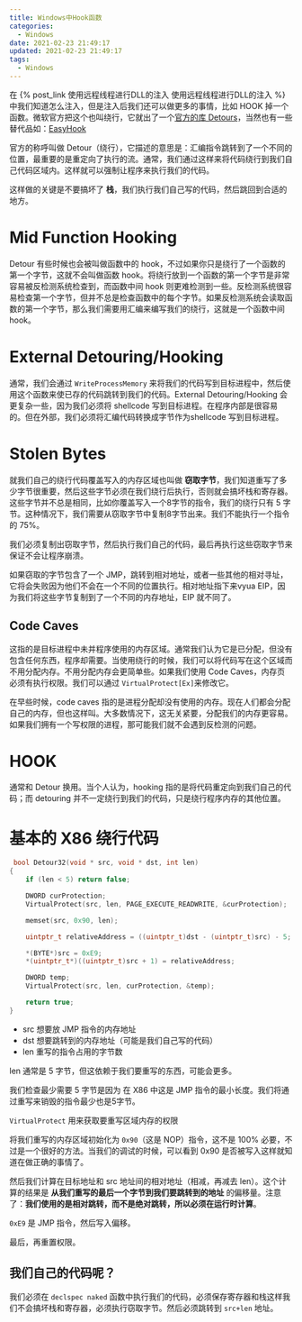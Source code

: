 ```yaml
---
title: Windows中Hook函数
categories:
  - Windows
date: 2021-02-23 21:49:17
updated: 2021-02-23 21:49:17
tags: 
  - Windows
---
```


在 {% post_link 使用远程线程进行DLL的注入 使用远程线程进行DLL的注入 %} 中我们知道怎么注入，但是注入后我们还可以做更多的事情，比如 HOOK 掉一个函数。微软官方把这个也叫绕行，它就出了一个[官方的库 Detours](https://github.com/Microsoft/Detours)，当然也有一些替代品如：[EasyHook](https://easyhook.github.io)

<!--more-->

官方的称呼叫做 Detour（绕行），它描述的意思是：汇编指令跳转到了一个不同的位置，最重要的是重定向了执行的流。通常，我们通过这样来将代码绕行到我们自己代码区域内。这样就可以强制让程序来执行我们的代码。

这样做的关键是不要搞坏了 **栈**，我们执行我们自己写的代码，然后跳回到合适的地方。



# Mid Function Hooking

Detour 有些时候也会被叫做函数中的 hook，不过如果你只是绕行了一个函数的第一个字节，这就不会叫做函数  hook。将绕行放到一个函数的第一个字节是非常容易被反检测系统检查到，而函数中间 hook 则更难检测到一些。反检测系统很容易检查第一个字节，但并不总是检查函数中的每个字节。如果反检测系统会读取函数的第一个字节，那么我们需要用汇编来编写我们的绕行，这就是一个函数中间 hook。



# External Detouring/Hooking

通常，我们会通过 `WriteProcessMemory` 来将我们的代码写到目标进程中，然后使用这个函数来使已存的代码跳转到我们的代码。External Detouring/Hooking 会更复杂一些，因为我们必须将 shellcode 写到目标进程。在程序内部是很容易的。但在外部，我们必须将汇编代码转换成字节作为shellcode 写到目标进程。

# Stolen Bytes

就我们自己的绕行代码覆盖写入的内存区域也叫做 **窃取字节**，我们知道重写了多少字节很重要，然后这些字节必须在我们绕行后执行，否则就会搞坏栈和寄存器。这些字节并不总是相同，比如你覆盖写入一个8字节的指令，我们的绕行只有 5 字节。这种情况下，我们需要从窃取字节中复制8字节出来。我们不能执行一个指令的 75%。

我们必须复制出窃取字节，然后执行我们自己的代码，最后再执行这些窃取字节来保证不会让程序崩溃。

如果窃取的字节包含了一个 JMP，跳转到相对地址，或者一些其他的相对寻址，它将会失败因为他们不会在一个不同的位置执行。相对地址指下来vyua EIP，因为我们将这些字节复制到了一个不同的内存地址，EIP 就不同了。

## Code Caves

这指的是目标进程中未并程序使用的内存区域。通常我们认为它是已分配，但没有包含任何东西，程序却需要。当使用绕行的时候，我们可以将代码写在这个区域而不用分配内存。不用分配内存会更简单些。如果我们使用  Code Caves，内存页必须有执行权限。我们可以通过 `VirtualProtect[Ex]`来修改它。

在早些时候，code caves 指的是进程分配却没有使用的内存。现在人们都会分配自己的内存，但也这样叫。大多数情况下，这无关紧要，分配我们的内存更容易。如果我们拥有一个写权限的进程，那可能我们就不会遇到反检测的问题。

# HOOK

通常和 Detour 换用。当个人认为，hooking 指的是将代码重定向到我们自己的代码；而 detouring 并不一定绕行到我们的代码，只是绕行程序内存的其他位置。

# 基本的 X86 绕行代码

```cpp
 bool Detour32(void * src, void * dst, int len)
{
    if (len < 5) return false;

    DWORD curProtection;
    VirtualProtect(src, len, PAGE_EXECUTE_READWRITE, &curProtection);

    memset(src, 0x90, len);

    uintptr_t relativeAddress = ((uintptr_t)dst - (uintptr_t)src) - 5;

    *(BYTE*)src = 0xE9;
    *(uintptr_t*)((uintptr_t)src + 1) = relativeAddress;

    DWORD temp;
    VirtualProtect(src, len, curProtection, &temp);

    return true;
}
```

- src 想要放 JMP 指令的内存地址
- dst 想要跳转到的内存地址（可能是我们自己写的代码）
- len 重写的指令占用的字节数

len 通常是 5 字节，但这依赖于我们要重写的东西，可能会更多。

我们检查最少需要 5 字节是因为 在 X86 中这是 JMP 指令的最小长度。我们将通过重写来销毁的指令最少也是5字节。

`VirtualProtect` 用来获取要重写区域内存的权限

将我们重写的内存区域初始化为 `0x90`（这是 NOP）指令，这不是 100% 必要，不过是一个很好的方法。当我们的调试的时候，可以看到  0x90 是否被写入这样就知道在做正确的事情了。

然后我们计算在目标地址和 src 地址间的相对地址（相减，再减去 len）。这个计算的结果是 **从我们重写的最后一个字节到我们要跳转到的地址** 的偏移量。注意了：**我们使用的是相对跳转，而不是绝对跳转，所以必须在运行时计算**。

`0xE9` 是 JMP 指令，然后写入偏移。

最后，再重置权限。



## 我们自己的代码呢？

我们必须在 `declspec naked` 函数中执行我们的代码，必须保存寄存器和栈这样我们不会搞坏栈和寄存器，必须执行窃取字节。然后必须跳转到 `src+len` 地址。

